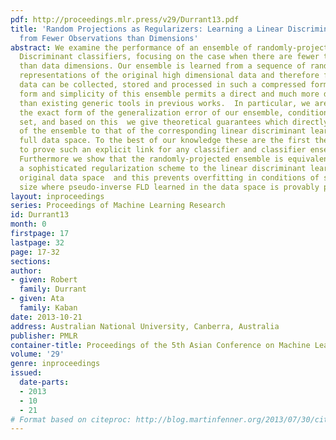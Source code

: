```yaml
---
pdf: http://proceedings.mlr.press/v29/Durrant13.pdf
title: 'Random Projections as Regularizers: Learning a Linear Discriminant Ensemble
  from Fewer Observations than Dimensions'
abstract: We examine the performance of an ensemble of randomly-projected Fisher Linear
  Discriminant classifiers, focusing on the case when there are fewer training observations
  than data dimensions. Our ensemble is learned from a sequence of randomly-projected
  representations of the original high dimensional data and therefore for this approach
  data can be collected, stored and processed in such a compressed form. The specific
  form and simplicity of this ensemble permits a direct and much more detailed analysis
  than existing generic tools in previous works.  In particular, we are able to derive
  the exact form of the generalization error of our ensemble, conditional on the training
  set, and based on this  we give theoretical guarantees which directly link the performance
  of the ensemble to that of the corresponding linear discriminant learned in the
  full data space. To the best of our knowledge these are the first theoretical results
  to prove such an explicit link for any classifier and classifier ensemble pair.
  Furthermore we show that the randomly-projected ensemble is equivalent to implementing
  a sophisticated regularization scheme to the linear discriminant learned in the
  original data space  and this prevents overfitting in conditions of small sample
  size where pseudo-inverse FLD learned in the data space is provably poor.
layout: inproceedings
series: Proceedings of Machine Learning Research
id: Durrant13
month: 0
firstpage: 17
lastpage: 32
page: 17-32
sections: 
author:
- given: Robert
  family: Durrant
- given: Ata
  family: Kaban
date: 2013-10-21
address: Australian National University, Canberra, Australia
publisher: PMLR
container-title: Proceedings of the 5th Asian Conference on Machine Learning
volume: '29'
genre: inproceedings
issued:
  date-parts:
  - 2013
  - 10
  - 21
# Format based on citeproc: http://blog.martinfenner.org/2013/07/30/citeproc-yaml-for-bibliographies/
---
```

